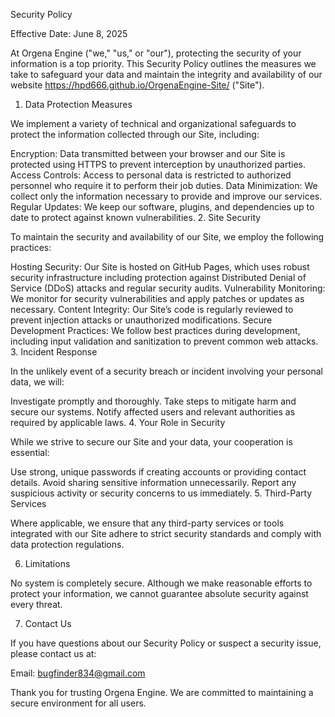 Security Policy

Effective Date: June 8, 2025

At Orgena Engine ("we," "us," or "our"), protecting the security of your information is a top priority. This Security Policy outlines the measures we take to safeguard your data and maintain the integrity and availability of our website https://hpd666.github.io/OrgenaEngine-Site/ ("Site").

1. Data Protection Measures

We implement a variety of technical and organizational safeguards to protect the information collected through our Site, including:

Encryption: Data transmitted between your browser and our Site is protected using HTTPS to prevent interception by unauthorized parties.
Access Controls: Access to personal data is restricted to authorized personnel who require it to perform their job duties.
Data Minimization: We collect only the information necessary to provide and improve our services.
Regular Updates: We keep our software, plugins, and dependencies up to date to protect against known vulnerabilities.
2. Site Security

To maintain the security and availability of our Site, we employ the following practices:

Hosting Security: Our Site is hosted on GitHub Pages, which uses robust security infrastructure including protection against Distributed Denial of Service (DDoS) attacks and regular security audits.
Vulnerability Monitoring: We monitor for security vulnerabilities and apply patches or updates as necessary.
Content Integrity: Our Site’s code is regularly reviewed to prevent injection attacks or unauthorized modifications.
Secure Development Practices: We follow best practices during development, including input validation and sanitization to prevent common web attacks.
3. Incident Response

In the unlikely event of a security breach or incident involving your personal data, we will:

Investigate promptly and thoroughly.
Take steps to mitigate harm and secure our systems.
Notify affected users and relevant authorities as required by applicable laws.
4. Your Role in Security

While we strive to secure our Site and your data, your cooperation is essential:

Use strong, unique passwords if creating accounts or providing contact details.
Avoid sharing sensitive information unnecessarily.
Report any suspicious activity or security concerns to us immediately.
5. Third-Party Services

Where applicable, we ensure that any third-party services or tools integrated with our Site adhere to strict security standards and comply with data protection regulations.

6. Limitations

No system is completely secure. Although we make reasonable efforts to protect your information, we cannot guarantee absolute security against every threat.

7. Contact Us

If you have questions about our Security Policy or suspect a security issue, please contact us at:

Email: bugfinder834@gmail.com

Thank you for trusting Orgena Engine. We are committed to maintaining a secure environment for all users.

